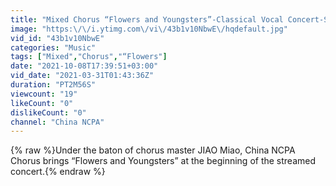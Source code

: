 ```yaml
---
title: "Mixed Chorus “Flowers and Youngsters”-Classical Vocal Concert-Spring Online"
image: "https:\/\/i.ytimg.com\/vi\/43b1v10NbwE\/hqdefault.jpg"
vid_id: "43b1v10NbwE"
categories: "Music"
tags: ["Mixed","Chorus","“Flowers"]
date: "2021-10-08T17:39:51+03:00"
vid_date: "2021-03-31T01:43:36Z"
duration: "PT2M56S"
viewcount: "19"
likeCount: "0"
dislikeCount: "0"
channel: "China NCPA"
---
```

{% raw %}Under the baton of chorus master JIAO Miao, China NCPA Chorus brings “Flowers and Youngsters” at the beginning of the streamed concert.{% endraw %}
